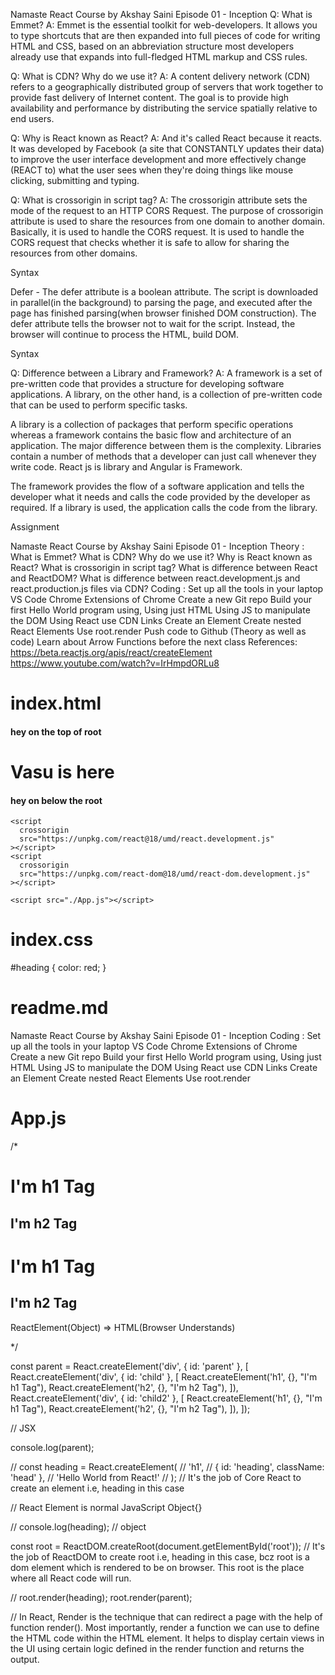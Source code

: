 Namaste React Course by Akshay Saini
Episode 01 - Inception
Q: What is Emmet?
A: Emmet is the essential toolkit for web-developers. It allows you to type shortcuts that are then expanded into full pieces of code for writing HTML and CSS, based on an abbreviation structure most developers already use that expands into full-fledged HTML markup and CSS rules.

Q: What is CDN? Why do we use it?
A: A content delivery network (CDN) refers to a geographically distributed group of servers that work together to provide fast delivery of Internet content. The goal is to provide high availability and performance by distributing the service spatially relative to end users.

Q: Why is React known as React?
A: And it's called React because it reacts. It was developed by Facebook (a site that CONSTANTLY updates their data) to improve the user interface development and more effectively change (REACT to) what the user sees when they're doing things like mouse clicking, submitting and typing.

Q: What is crossorigin in script tag?
A: The crossorigin attribute sets the mode of the request to an HTTP CORS Request. The purpose of crossorigin attribute is used to share the resources from one domain to another domain. Basically, it is used to handle the CORS request. It is used to handle the CORS request that checks whether it is safe to allow for sharing the resources from other domains.

Syntax

<script crossorigin="anonymous|use-credentials">
Q: What is difference between React and ReactDOM?
A: React is a JavaScript library for building User Interfaces whereas ReactDOM is also JavaScript library that allows React to interact with the DOM.

The react package contains React.createElement(), React.Component, React.Children, and other helpers related to elements and component classes. You can think of these as the isomorphic or universal helpers that you need to build components. The react-dom package contains ReactDOM.render(), and in react-dom/server we have server-side rendering support with ReactDOMServer.renderToString() and ReactDOMServer.renderToStaticMarkup().

Q: What is difference between react.development.js and react.production.js files via CDN?
A: Development is the stage of an application before it's made public while production is the term used for the same application when it's made public. Development build is several times (maybe 3-5x) slower than the production build.

Q: What are async and differ attributes in <script> tag?
A: Async - The async attribute is a boolean attribute. The script is downloaded in parallel(in the background) to parsing the page, and executed as soon as it is available (do not block HTML DOM construction during downloading process) and don’t wait for anything.

Syntax
<script async src="demo_async.js"></script>

Defer - The defer attribute is a boolean attribute. The script is downloaded in parallel(in the background) to parsing the page, and executed after the page has finished parsing(when browser finished DOM construction). The defer attribute tells the browser not to wait for the script. Instead, the browser will continue to process the HTML, build DOM.

Syntax

<script defer src="demo_defer.js"></script>

Q: Difference between a Library and Framework?
A: A framework is a set of pre-written code that provides a structure for developing software applications. A library, on the other hand, is a collection of pre-written code that can be used to perform specific tasks.

A library is a collection of packages that perform specific operations whereas a framework contains the basic flow and architecture of an application. The major difference between them is the complexity. Libraries contain a number of methods that a developer can just call whenever they write code. React js is library and Angular is Framework.

The framework provides the flow of a software application and tells the developer what it needs and calls the code provided by the developer as required. If a library is used, the application calls the code from the library.

Assignment

Namaste React Course by Akshay Saini
Episode 01 - Inception
Theory :
What is Emmet?
What is CDN? Why do we use it?
Why is React known as React?
What is crossorigin in script tag?
What is difference between React and ReactDOM?
What is difference between react.development.js and react.production.js files via CDN?
Coding :
Set up all the tools in your laptop
VS Code
Chrome
Extensions of Chrome
Create a new Git repo
Build your first Hello World program using,
Using just HTML
Using JS to manipulate the DOM
Using React
use CDN Links
Create an Element
Create nested React Elements
Use root.render
Push code to Github (Theory as well as code)
Learn about Arrow Functions before the next class
References:
https://beta.reactjs.org/apis/react/createElement
https://www.youtube.com/watch?v=IrHmpdORLu8

# index.html

<!DOCTYPE html>
<html lang="en">
  <head>
    <meta charset="UTF-8" />
    <meta http-equiv="X-UA-Compatible" content="IE=edge" />
    <meta name="viewport" content="width=device-width, initial-scale=1.0" />
    <title>Namaste React</title>
    <link rel="stylesheet" href="./index.css" />
  </head>
  <body>
    <h4>hey on the top of root</h4>
    <div id="root">
      <h1>Vasu is here</h1>
      <!-- this will further replaced by parent element while rendering -->
    </div>
    <h4>hey on below the root</h4>

    <script
      crossorigin
      src="https://unpkg.com/react@18/umd/react.development.js"
    ></script>
    <script
      crossorigin
      src="https://unpkg.com/react-dom@18/umd/react-dom.development.js"
    ></script>

    <script src="./App.js"></script>

  </body>
</html>

# index.css

#heading {
color: red;
}

# readme.md

Namaste React Course by Akshay Saini
Episode 01 - Inception
Coding :
Set up all the tools in your laptop
VS Code
Chrome
Extensions of Chrome
Create a new Git repo
Build your first Hello World program using,
Using just HTML
Using JS to manipulate the DOM
Using React
use CDN Links
Create an Element
Create nested React Elements
Use root.render

# App.js

/\*

<div id="parent">
  <div id=child>
    <h1>I'm h1 Tag</h1>
    <h2>I'm h2 Tag</h2>
  </div>
  <div id=child2>
    <h1>I'm h1 Tag</h1>
    <h2>I'm h2 Tag</h2>
  </div>
</div>

ReactElement(Object) => HTML(Browser Understands)

\*/

const parent = React.createElement('div', { id: 'parent' }, [
React.createElement('div', { id: 'child' }, [
React.createElement('h1', {}, "I'm h1 Tag"),
React.createElement('h2', {}, "I'm h2 Tag"),
]),
React.createElement('div', { id: 'child2' }, [
React.createElement('h1', {}, "I'm h1 Tag"),
React.createElement('h2', {}, "I'm h2 Tag"),
]),
]);

// JSX

console.log(parent);

// const heading = React.createElement(
// 'h1',
// { id: 'heading', className: 'head' },
// 'Hello World from React!'
// ); // It's the job of Core React to create an element i.e, heading in this case

// React Element is normal JavaScript Object{}

// console.log(heading); // object

const root = ReactDOM.createRoot(document.getElementById('root')); // It's the job of ReactDOM to create root i.e, heading in this case, bcz root is a dom element which is rendered to be on browser. This root is the place where all React code will run.

// root.render(heading);
root.render(parent);

// In React, Render is the technique that can redirect a page with the help of function render(). Most importantly, render a function we can use to define the HTML code within the HTML element. It helps to display certain views in the UI using certain logic defined in the render function and returns the output.
